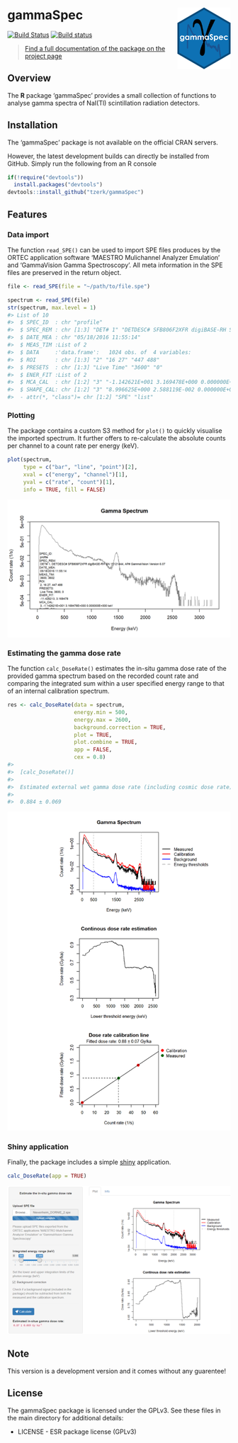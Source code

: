 
<!-- README.md is generated from README.Rmd. Please edit that file -->

# gammaSpec <a href='https://tzerk.github.io/gammaSpec/'><img src='man/figures/logo.png' align="right" height="138.5" /></a>

<!-- badges: start -->

[![Build
Status](https://travis-ci.org/tzerk/gammaSpec.svg?branch=master)](https://travis-ci.org/tzerk/gammaSpec)
[![Build
status](https://ci.appveyor.com/api/projects/status/kgrhm1tni43qohm1?svg=true)](https://ci.appveyor.com/project/tzerk/gammaspec)
<!-- badges: end -->

> [Find a full documentation of the package on the project
> page](https://tzerk.github.io/gammaSpec/)

## Overview

The **R** package ‘gammaSpec’ provides a small collection of functions
to analyse gamma spectra of NaI(Tl) scintillation radiation detectors.

## Installation

The ‘gammaSpec’ package is not available on the official CRAN servers.

However, the latest development builds can directly be installed from
GitHub. Simply run the following from an R console

``` r
if(!require("devtools"))
  install.packages("devtools")
devtools::install_github("tzerk/gammaSpec")
```

## Features

### Data import

The function `read_SPE()` can be used to import SPE files produces by
the ORTEC application software ‘MAESTRO Mulichannel Analyzer Emulation’
and ‘GammaVision Gamma Spectroscopy’. All meta information in the SPE
files are preserved in the return object.

``` r
file <- read_SPE(file = "~/path/to/file.spe")
```

``` r
spectrum <- read_SPE(file)
str(spectrum, max.level = 1)
#> List of 10
#>  $ SPEC_ID  : chr "profile"
#>  $ SPEC_REM : chr [1:3] "DET# 1" "DETDESC# SFB806F2XFR digiBASE-RH SN 15121444" "AP# GammaVision Version 6.07"
#>  $ DATE_MEA : chr "05/18/2016 11:55:14"
#>  $ MEAS_TIM :List of 2
#>  $ DATA     :'data.frame':   1024 obs. of  4 variables:
#>  $ ROI      : chr [1:3] "2" "16 27" "447 488"
#>  $ PRESETS  : chr [1:3] "Live Time" "3600" "0"
#>  $ ENER_FIT :List of 2
#>  $ MCA_CAL  : chr [1:2] "3" "-1.142621E+001 3.169478E+000 0.000000E+000 keV"
#>  $ SHAPE_CAL: chr [1:2] "3" "8.996625E+000 2.588119E-002 0.000000E+000"
#>  - attr(*, "class")= chr [1:2] "SPE" "list"
```

### Plotting

The package contains a custom S3 method for `plot()` to quickly
visualise the imported spectrum. It further offers to re-calculate the
absolute counts per channel to a count rate per energy (keV).

``` r
plot(spectrum, 
     type = c("bar", "line", "point")[2],
     xval = c("energy", "channel")[1], 
     yval = c("rate", "count")[1],
     info = TRUE, fill = FALSE)
```

![](man/figures/README-spec_plot-1.png)<!-- -->

### Estimating the gamma dose rate

The function `calc_DoseRate()` estimates the in-situ gamma dose rate of
the provided gamma spectrum based on the recorded count rate and
comparing the integrated sum within a user specified energy range to
that of an internal calibration spectrum.

``` r
res <- calc_DoseRate(data = spectrum,
                     energy.min = 500,
                     energy.max = 2600,
                     background.correction = TRUE,
                     plot = TRUE,
                     plot.combine = TRUE,
                     app = FALSE,
                     cex = 0.8)
#> 
#>  [calc_DoseRate()]
#> 
#>  Estimated external wet gamma dose rate (including cosmic dose rate):
#> 
#>  0.884 ± 0.069
```

![](man/figures/README-doserate-1.png)<!-- -->

### Shiny application

Finally, the package includes a simple
[shiny](https://github.com/rstudio/shiny) application.

``` r
calc_DoseRate(app = TRUE)
```

![app](man/figures/app.png)

## Note

This version is a development version and it comes without any
guarentee\!

## License

The gammaSpec package is licensed under the GPLv3. See these files in
the main directory for additional details:

  - LICENSE - ESR package license (GPLv3)

